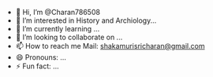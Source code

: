 - 👋 Hi, I’m @Charan786508
- 👀 I’m interested in History and Archiology...
- 🌱 I’m currently learning ...
- 💞️ I’m looking to collaborate on ...
- 📫 How to reach me Mail: shakamurisricharan@gmail.com
- 😄 Pronouns: ...
- ⚡ Fun fact: ...

<!---
Charan786508/Charan786508 is a ✨ special ✨ repository because its `README.md` (this file) appears on your GitHub profile.
You can click the Preview link to take a look at your changes.
--->
